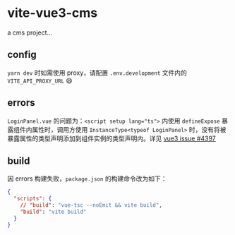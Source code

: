 # vite-vue3-cms

a cms project...

## config

`yarn dev` 时如需使用 proxy，请配置 `.env.development` 文件内的 `VITE_API_PROXY_URL` :smile:

## errors

`LoginPanel.vue` 的问题为：`<script setup lang="ts">` 内使用 `defineExpose` 暴露组件内属性时，调用方使用 `InstanceType<typeof LoginPanel>` 时，没有将被暴露属性的类型声明添加到组件实例的类型声明内。详见 [vue3 issue #4397](https://github.com/vuejs/vue-next/issues/4397)

## build

因 errors 构建失败，`package.json` 的构建命令改为如下：

```json
{
  "scripts": {
    // "build": "vue-tsc --noEmit && vite build",
    "build": "vite build"
  }
}
```
